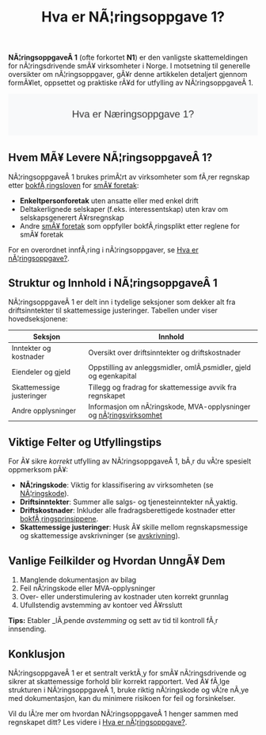 ﻿---
title: "Hva er NÃ¦ringsoppgave 1?"
meta_title: "Hva er NÃ¦ringsoppgave 1?"
meta_description: '**NÃ¦ringsoppgaveÂ 1** (ofte forkortet **N1**) er den vanligste skattemeldingen for nÃ¦ringsdrivende smÃ¥ virksomheter i Norge. I motsetning til generelle overs...'
slug: naeringsoppgave-1
type: blog
layout: pages/single
---

**NÃ¦ringsoppgaveÂ 1** (ofte forkortet **N1**) er den vanligste skattemeldingen for nÃ¦ringsdrivende smÃ¥ virksomheter i Norge. I motsetning til generelle oversikter om nÃ¦ringsoppgaver, gÃ¥r denne artikkelen detaljert gjennom formÃ¥let, oppsettet og praktiske rÃ¥d for utfylling av NÃ¦ringsoppgaveÂ 1.

![Oversikt NÃ¦ringsoppgaveÂ 1](naeringsoppgave-1-image.svg)

## Hvem MÃ¥ Levere NÃ¦ringsoppgaveÂ 1?

NÃ¦ringsoppgaveÂ 1 brukes primÃ¦rt av virksomheter som fÃ¸rer regnskap etter [bokfÃ¸ringsloven](/blogs/regnskap/hva-er-bokforingsloven "Hva er BokfÃ¸ringsloven? Guide til bokfÃ¸ringsreglene i Norge") for [smÃ¥ foretak](/blogs/regnskap/sma-foretak "SmÃ¥ Foretak “ Kriterier, Regnskapsstandard og Forenklinger"):

* **Enkeltpersonforetak** uten ansatte eller med enkel drift
* Deltakerlignede selskaper (f.eks. interessentskap) uten krav om selskapsgenerert Ã¥rsregnskap
* Andre [smÃ¥ foretak](/blogs/regnskap/sma-foretak "SmÃ¥ Foretak “ Kriterier, Regnskapsstandard og Forenklinger") som oppfyller bokfÃ¸ringsplikt etter reglene for smÃ¥ foretak

For en overordnet innfÃ¸ring i nÃ¦ringsoppgaver, se [Hva er nÃ¦ringsoppgave?](/blogs/regnskap/hva-er-naeringsoppgave "Hva er nÃ¦ringsoppgave? Komplett Guide til NÃ¦ringsoppgaven").

## Struktur og Innhold i NÃ¦ringsoppgaveÂ 1

NÃ¦ringsoppgaveÂ 1 er delt inn i tydelige seksjoner som dekker alt fra driftsinntekter til skattemessige justeringer. Tabellen under viser hovedseksjonene:

| Seksjon                   | Innhold                                                        |
|---------------------------|----------------------------------------------------------------|
| Inntekter og kostnader    | Oversikt over driftsinntekter og driftskostnader               |
| Eiendeler og gjeld        | Oppstilling av anleggsmidler, omlÃ¸psmidler, gjeld og egenkapital|
| Skattemessige justeringer | Tillegg og fradrag for skattemessige avvik fra regnskapet      |
| Andre opplysninger        | Informasjon om nÃ¦ringskode, MVA-opplysninger og [nÃ¦ringsvirksomhet](/blogs/regnskap/naeringsvirksomhet "Hva er nÃ¦ringsvirksomhet? Definisjon og Regnskapsmessig Behandling")|

## Viktige Felter og Utfyllingstips

For Ã¥ sikre _korrekt_ utfylling av NÃ¦ringsoppgaveÂ 1, bÃ¸r du vÃ¦re spesielt oppmerksom pÃ¥:

* **NÃ¦ringskode**: Viktig for klassifisering av virksomheten (se [NÃ¦ringskode](/blogs/regnskap/naeringskode "NÃ¦ringskode “ Guide til bransjeklassifisering og nÃ¦ringskoder")).
* **Driftsinntekter**: Summer alle salgs- og tjenesteinntekter nÃ¸yaktig.
* **Driftskostnader**: Inkluder alle fradragsberettigede kostnader etter [bokfÃ¸ringsprinsippene](/blogs/regnskap/hva-er-bokforing "Hva er BokfÃ¸ring? En Komplett Guide til Norsk BokfÃ¸ringspraksis").
* **Skattemessige justeringer**: Husk Ã¥ skille mellom regnskapsmessige og skattemessige avskrivninger (se [avskrivning](/blogs/regnskap/hva-er-avskrivning "Hva er Avskrivning? Komplett Guide til Avskrivninger i Regnskap")).

## Vanlige Feilkilder og Hvordan UnngÃ¥ Dem

1. Manglende dokumentasjon av bilag
2. Feil nÃ¦ringskode eller MVA-opplysninger
3. Over- eller understimulering av kostnader uten korrekt grunnlag
4. Ufullstendig avstemming av kontoer ved Ã¥rsslutt

**Tips:** Etabler _lÃ¸pende _avstemming_ og sett av tid til kontroll fÃ¸r innsending.

## Konklusjon

NÃ¦ringsoppgaveÂ 1 er et sentralt verktÃ¸y for smÃ¥ nÃ¦ringsdrivende og sikrer at skattemessige forhold blir korrekt rapportert. Ved Ã¥ fÃ¸lge strukturen i NÃ¦ringsoppgaveÂ 1, bruke riktig nÃ¦ringskode og vÃ¦re nÃ¸ye med dokumentasjon, kan du minimere risikoen for feil og forsinkelser.

Vil du lÃ¦re mer om hvordan NÃ¦ringsoppgaveÂ 1 henger sammen med regnskapet ditt? Les videre i [Hva er nÃ¦ringsoppgave?](/blogs/regnskap/hva-er-naeringsoppgave "Hva er nÃ¦ringsoppgave? Komplett Guide til NÃ¦ringsoppgaven").


